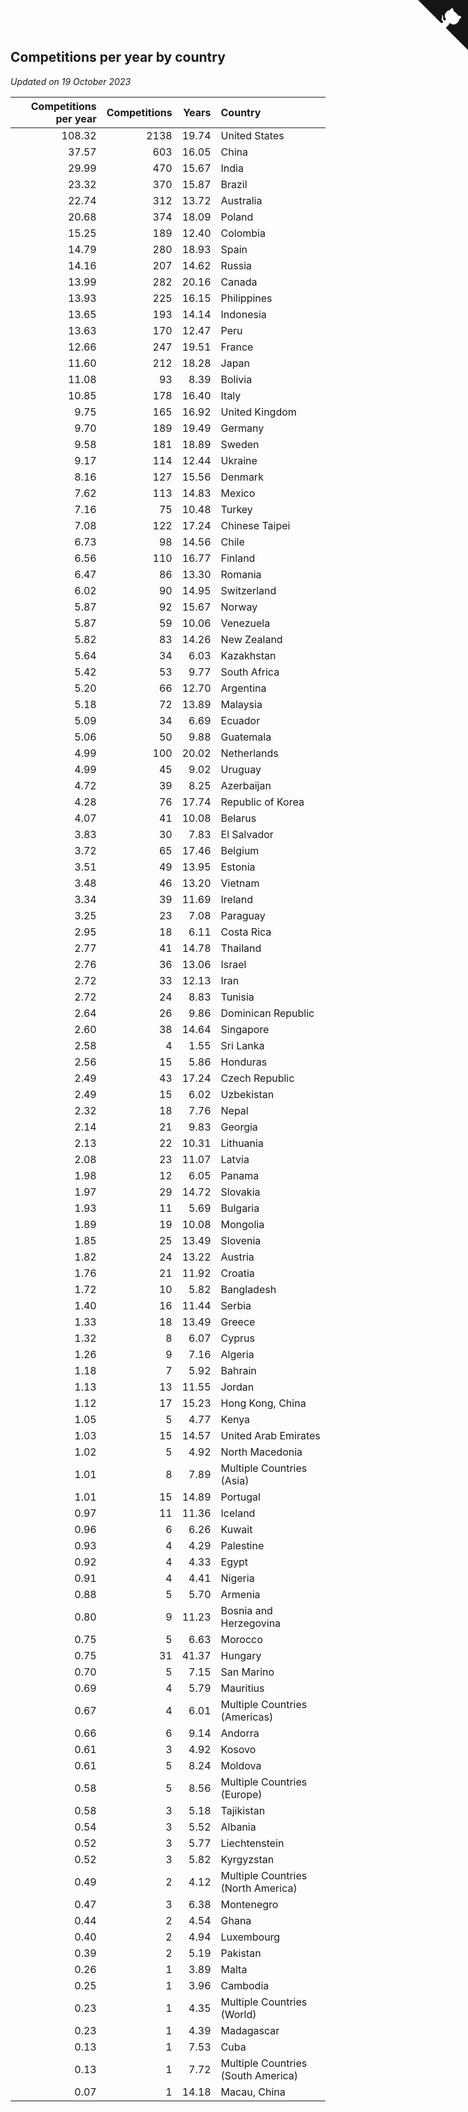 ## Competitions per year by country

*Updated on 19 October 2023*

| Competitions per year | Competitions | Years | Country |
| ---: | ---: | ---: | :--- |
| 108.32 | 2138 | 19.74 | United States |
| 37.57 | 603 | 16.05 | China |
| 29.99 | 470 | 15.67 | India |
| 23.32 | 370 | 15.87 | Brazil |
| 22.74 | 312 | 13.72 | Australia |
| 20.68 | 374 | 18.09 | Poland |
| 15.25 | 189 | 12.40 | Colombia |
| 14.79 | 280 | 18.93 | Spain |
| 14.16 | 207 | 14.62 | Russia |
| 13.99 | 282 | 20.16 | Canada |
| 13.93 | 225 | 16.15 | Philippines |
| 13.65 | 193 | 14.14 | Indonesia |
| 13.63 | 170 | 12.47 | Peru |
| 12.66 | 247 | 19.51 | France |
| 11.60 | 212 | 18.28 | Japan |
| 11.08 | 93 | 8.39 | Bolivia |
| 10.85 | 178 | 16.40 | Italy |
| 9.75 | 165 | 16.92 | United Kingdom |
| 9.70 | 189 | 19.49 | Germany |
| 9.58 | 181 | 18.89 | Sweden |
| 9.17 | 114 | 12.44 | Ukraine |
| 8.16 | 127 | 15.56 | Denmark |
| 7.62 | 113 | 14.83 | Mexico |
| 7.16 | 75 | 10.48 | Turkey |
| 7.08 | 122 | 17.24 | Chinese Taipei |
| 6.73 | 98 | 14.56 | Chile |
| 6.56 | 110 | 16.77 | Finland |
| 6.47 | 86 | 13.30 | Romania |
| 6.02 | 90 | 14.95 | Switzerland |
| 5.87 | 92 | 15.67 | Norway |
| 5.87 | 59 | 10.06 | Venezuela |
| 5.82 | 83 | 14.26 | New Zealand |
| 5.64 | 34 | 6.03 | Kazakhstan |
| 5.42 | 53 | 9.77 | South Africa |
| 5.20 | 66 | 12.70 | Argentina |
| 5.18 | 72 | 13.89 | Malaysia |
| 5.09 | 34 | 6.69 | Ecuador |
| 5.06 | 50 | 9.88 | Guatemala |
| 4.99 | 100 | 20.02 | Netherlands |
| 4.99 | 45 | 9.02 | Uruguay |
| 4.72 | 39 | 8.25 | Azerbaijan |
| 4.28 | 76 | 17.74 | Republic of Korea |
| 4.07 | 41 | 10.08 | Belarus |
| 3.83 | 30 | 7.83 | El Salvador |
| 3.72 | 65 | 17.46 | Belgium |
| 3.51 | 49 | 13.95 | Estonia |
| 3.48 | 46 | 13.20 | Vietnam |
| 3.34 | 39 | 11.69 | Ireland |
| 3.25 | 23 | 7.08 | Paraguay |
| 2.95 | 18 | 6.11 | Costa Rica |
| 2.77 | 41 | 14.78 | Thailand |
| 2.76 | 36 | 13.06 | Israel |
| 2.72 | 33 | 12.13 | Iran |
| 2.72 | 24 | 8.83 | Tunisia |
| 2.64 | 26 | 9.86 | Dominican Republic |
| 2.60 | 38 | 14.64 | Singapore |
| 2.58 | 4 | 1.55 | Sri Lanka |
| 2.56 | 15 | 5.86 | Honduras |
| 2.49 | 43 | 17.24 | Czech Republic |
| 2.49 | 15 | 6.02 | Uzbekistan |
| 2.32 | 18 | 7.76 | Nepal |
| 2.14 | 21 | 9.83 | Georgia |
| 2.13 | 22 | 10.31 | Lithuania |
| 2.08 | 23 | 11.07 | Latvia |
| 1.98 | 12 | 6.05 | Panama |
| 1.97 | 29 | 14.72 | Slovakia |
| 1.93 | 11 | 5.69 | Bulgaria |
| 1.89 | 19 | 10.08 | Mongolia |
| 1.85 | 25 | 13.49 | Slovenia |
| 1.82 | 24 | 13.22 | Austria |
| 1.76 | 21 | 11.92 | Croatia |
| 1.72 | 10 | 5.82 | Bangladesh |
| 1.40 | 16 | 11.44 | Serbia |
| 1.33 | 18 | 13.49 | Greece |
| 1.32 | 8 | 6.07 | Cyprus |
| 1.26 | 9 | 7.16 | Algeria |
| 1.18 | 7 | 5.92 | Bahrain |
| 1.13 | 13 | 11.55 | Jordan |
| 1.12 | 17 | 15.23 | Hong Kong, China |
| 1.05 | 5 | 4.77 | Kenya |
| 1.03 | 15 | 14.57 | United Arab Emirates |
| 1.02 | 5 | 4.92 | North Macedonia |
| 1.01 | 8 | 7.89 | Multiple Countries (Asia) |
| 1.01 | 15 | 14.89 | Portugal |
| 0.97 | 11 | 11.36 | Iceland |
| 0.96 | 6 | 6.26 | Kuwait |
| 0.93 | 4 | 4.29 | Palestine |
| 0.92 | 4 | 4.33 | Egypt |
| 0.91 | 4 | 4.41 | Nigeria |
| 0.88 | 5 | 5.70 | Armenia |
| 0.80 | 9 | 11.23 | Bosnia and Herzegovina |
| 0.75 | 5 | 6.63 | Morocco |
| 0.75 | 31 | 41.37 | Hungary |
| 0.70 | 5 | 7.15 | San Marino |
| 0.69 | 4 | 5.79 | Mauritius |
| 0.67 | 4 | 6.01 | Multiple Countries (Americas) |
| 0.66 | 6 | 9.14 | Andorra |
| 0.61 | 3 | 4.92 | Kosovo |
| 0.61 | 5 | 8.24 | Moldova |
| 0.58 | 5 | 8.56 | Multiple Countries (Europe) |
| 0.58 | 3 | 5.18 | Tajikistan |
| 0.54 | 3 | 5.52 | Albania |
| 0.52 | 3 | 5.77 | Liechtenstein |
| 0.52 | 3 | 5.82 | Kyrgyzstan |
| 0.49 | 2 | 4.12 | Multiple Countries (North America) |
| 0.47 | 3 | 6.38 | Montenegro |
| 0.44 | 2 | 4.54 | Ghana |
| 0.40 | 2 | 4.94 | Luxembourg |
| 0.39 | 2 | 5.19 | Pakistan |
| 0.26 | 1 | 3.89 | Malta |
| 0.25 | 1 | 3.96 | Cambodia |
| 0.23 | 1 | 4.35 | Multiple Countries (World) |
| 0.23 | 1 | 4.39 | Madagascar |
| 0.13 | 1 | 7.53 | Cuba |
| 0.13 | 1 | 7.72 | Multiple Countries (South America) |
| 0.07 | 1 | 14.18 | Macau, China |


<a href="https://github.com/jonatanklosko/wca_statistics" class="github-corner" aria-label="View source on Github"><svg width="80" height="80" viewBox="0 0 250 250" style="fill:#151513; color:#fff; position: absolute; top: 0; border: 0; right: 0;" aria-hidden="true"><path d="M0,0 L115,115 L130,115 L142,142 L250,250 L250,0 Z"></path><path d="M128.3,109.0 C113.8,99.7 119.0,89.6 119.0,89.6 C122.0,82.7 120.5,78.6 120.5,78.6 C119.2,72.0 123.4,76.3 123.4,76.3 C127.3,80.9 125.5,87.3 125.5,87.3 C122.9,97.6 130.6,101.9 134.4,103.2" fill="currentColor" style="transform-origin: 130px 106px;" class="octo-arm"></path><path d="M115.0,115.0 C114.9,115.1 118.7,116.5 119.8,115.4 L133.7,101.6 C136.9,99.2 139.9,98.4 142.2,98.6 C133.8,88.0 127.5,74.4 143.8,58.0 C148.5,53.4 154.0,51.2 159.7,51.0 C160.3,49.4 163.2,43.6 171.4,40.1 C171.4,40.1 176.1,42.5 178.8,56.2 C183.1,58.6 187.2,61.8 190.9,65.4 C194.5,69.0 197.7,73.2 200.1,77.6 C213.8,80.2 216.3,84.9 216.3,84.9 C212.7,93.1 206.9,96.0 205.4,96.6 C205.1,102.4 203.0,107.8 198.3,112.5 C181.9,128.9 168.3,122.5 157.7,114.1 C157.9,116.9 156.7,120.9 152.7,124.9 L141.0,136.5 C139.8,137.7 141.6,141.9 141.8,141.8 Z" fill="currentColor" class="octo-body"></path></svg></a><style>.github-corner:hover .octo-arm{animation:octocat-wave 560ms ease-in-out}@keyframes octocat-wave{0%,100%{transform:rotate(0)}20%,60%{transform:rotate(-25deg)}40%,80%{transform:rotate(10deg)}}@media (max-width:500px){.github-corner:hover .octo-arm{animation:none}.github-corner .octo-arm{animation:octocat-wave 560ms ease-in-out}}</style>
